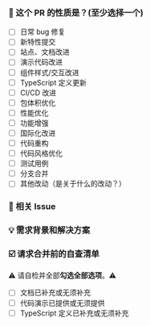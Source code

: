 <!--
请务必阅读[贡献指南](https://github.com/Chadwuo/li-ji-weapp/blob/master/.github/CONTRIBUTING.md)
-->

<!-- (将"[ ]"更新为"[x]"以勾选一个框) -->

### 🤔 这个 PR 的性质是？(至少选择一个)

- [ ] 日常 bug 修复
- [ ] 新特性提交
- [ ] 站点、文档改进
- [ ] 演示代码改进
- [ ] 组件样式/交互改进
- [ ] TypeScript 定义更新
- [ ] CI/CD 改进
- [ ] 包体积优化
- [ ] 性能优化
- [ ] 功能增强
- [ ] 国际化改进
- [ ] 代码重构
- [ ] 代码风格优化
- [ ] 测试用例
- [ ] 分支合并
- [ ] 其他改动（是关于什么的改动？）

### 🔗 相关 Issue

<!--
1. 描述相关需求的来源，如相关的 issue 讨论链接。
-->

### 💡 需求背景和解决方案

<!--
1. 要解决的具体问题。
2. 列出最终的 API 实现和用法。
3. 涉及UI/交互变动需要有截图或 GIF。
-->

### ☑️ 请求合并前的自查清单

⚠️ 请自检并全部**勾选全部选项**。⚠️

- [ ] 文档已补充或无须补充
- [ ] 代码演示已提供或无须提供
- [ ] TypeScript 定义已补充或无须补充
